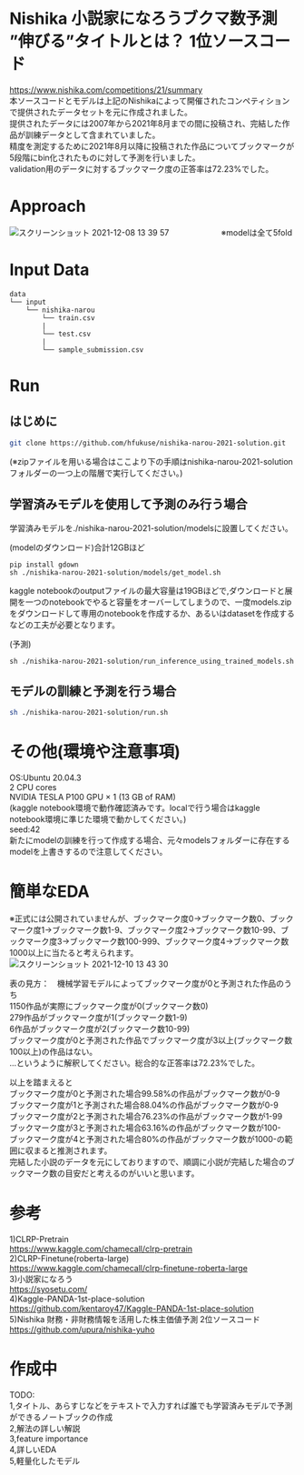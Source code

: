 # Nishika 小説家になろうブクマ数予測 ”伸びる”タイトルとは？ 1位ソースコード
https://www.nishika.com/competitions/21/summary  
本ソースコードとモデルは上記のNishikaによって開催されたコンペティションで提供されたデータセットを元に作成されました。  
提供されたデータには2007年から2021年8月までの間に投稿され、完結した作品が訓練データとして含まれていました。  
精度を測定するために2021年8月以降に投稿された作品についてブックマークが5段階にbin化されたものに対して予測を行いました。  
validation用のデータに対するブックマーク度の正答率は72.23%でした。  

# Approach  
![スクリーンショット 2021-12-08 13 39 57](https://user-images.githubusercontent.com/61064493/145149949-e105ff33-a635-4ea4-b198-aee2ac775e67.png)　　
　　
　　※modelは全て5fold
# Input Data  
```
data
└── input
    └── nishika-narou
        └── train.csv
        |
        └── test.csv
        |
        └── sample_submission.csv
```

# Run  
## はじめに  
```bash
git clone https://github.com/hfukuse/nishika-narou-2021-solution.git
```
(※zipファイルを用いる場合はここより下の手順はnishika-narou-2021-solutionフォルダーの一つ上の階層で実行してください。)

## 学習済みモデルを使用して予測のみ行う場合  
学習済みモデルを./nishika-narou-2021-solution/modelsに設置してください。  
  
(modelのダウンロード)合計12GBほど  
```
pip install gdown
sh ./nishika-narou-2021-solution/models/get_model.sh
```  
kaggle notebookのoutputファイルの最大容量は19GBほどで,ダウンロードと展開を一つのnotebookでやると容量をオーバーしてしまうので、一度models.zipをダウンロードして専用のnotebookを作成するか、あるいはdatasetを作成するなどの工夫が必要となります。  
  
(予測)  
```
sh ./nishika-narou-2021-solution/run_inference_using_trained_models.sh
```
  
## モデルの訓練と予測を行う場合  
```bash
sh ./nishika-narou-2021-solution/run.sh
```
  
# その他(環境や注意事項)
OS:Ubuntu 20.04.3    
2 CPU cores  
NVIDIA TESLA P100 GPU × 1 (13 GB of RAM)  
(kaggle notebook環境で動作確認済みです。localで行う場合はkaggle notebook環境に準じた環境で動かしてください。)  
seed:42  
新たにmodelの訓練を行って作成する場合、元々modelsフォルダーに存在するmodelを上書きするので注意してください。  
# 簡単なEDA  
※正式には公開されていませんが、ブックマーク度0→ブックマーク数0、ブックマーク度1→ブックマーク数1-9、ブックマーク度2→ブックマーク数10-99、ブックマーク度3→ブックマーク数100-999、ブックマーク度4→ブックマーク数1000以上に当たると考えられます。  
![スクリーンショット 2021-12-10 13 43 30](https://user-images.githubusercontent.com/61064493/145518508-433ebb61-3997-475a-9271-2deac73fee36.png)  
  
表の見方：　機械学習モデルによってブックマーク度が0と予測された作品のうち  
1150作品が実際にブックマーク度が0(ブックマーク数0)  
279作品がブックマーク度が1(ブックマーク数1-9)  
6作品がブックマーク度が2(ブックマーク数10-99)  
ブックマーク度が0と予測された作品でブックマーク度が3以上(ブックマーク数100以上)の作品はない。  
...というように解釈してください。総合的な正答率は72.23%でした。  
  
以上を踏まえると  
ブックマーク度が0と予測された場合99.58%の作品がブックマーク数が0-9  
ブックマーク度が1と予測された場合88.04%の作品がブックマーク数が0-9  
ブックマーク度が2と予測された場合76.23%の作品がブックマーク数が1-99  
ブックマーク度が3と予測された場合63.16%の作品がブックマーク数が100-  
ブックマーク度が4と予測された場合80%の作品がブックマーク数が1000-の範囲に収まると推測されます。  
完結した小説のデータを元にしておりますので、順調に小説が完結した場合のブックマーク数の目安だと考えるのがいいと思います。  

# 参考  
1)CLRP-Pretrain  
https://www.kaggle.com/chamecall/clrp-pretrain  
2)CLRP-Finetune(roberta-large)  
https://www.kaggle.com/chamecall/clrp-finetune-roberta-large  
3)小説家になろう  
https://syosetu.com/  
4)Kaggle-PANDA-1st-place-solution  
https://github.com/kentaroy47/Kaggle-PANDA-1st-place-solution  
5)Nishika 財務・非財務情報を活用した株主価値予測 2位ソースコード  
https://github.com/upura/nishika-yuho  

# 作成中
TODO:  
1,タイトル、あらすじなどをテキストで入力すれば誰でも学習済みモデルで予測ができるノートブックの作成  
2,解法の詳しい解説  
3,feature importance  
4,詳しいEDA  
5,軽量化したモデル  
